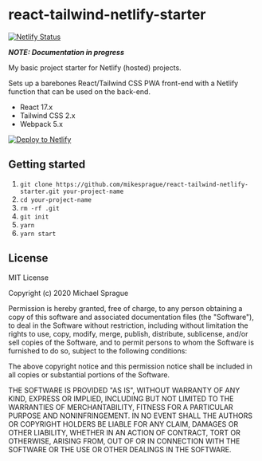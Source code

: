 # react-tailwind-netlify-starter 

[![Netlify Status](https://api.netlify.com/api/v1/badges/538d34a9-928d-4e3a-813b-367e697aa6c1/deploy-status)](https://app.netlify.com/sites/react-tailwind-netlify-starter/deploys)

_**NOTE: Documentation in progress**_

My basic project starter for Netlify (hosted) projects.

Sets up a barebones React/Tailwind CSS PWA front-end with a Netlify function that can be used on the back-end.

- React 17.x
- Tailwind CSS 2.x
- Webpack 5.x

[![Deploy to Netlify](https://www.netlify.com/img/deploy/button.svg)](https://app.netlify.com/start/deploy?repository=https://github.com/mikesprague/react-tailwind-netlify-starter)

## Getting started

1. `git clone https://github.com/mikesprague/react-tailwind-netlify-starter.git your-project-name`
1. `cd your-project-name`
1. `rm -rf .git`
1. `git init`
1. `yarn`
1. `yarn start`

## License

MIT License

Copyright (c) 2020 Michael Sprague

Permission is hereby granted, free of charge, to any person obtaining a copy
of this software and associated documentation files (the "Software"), to deal
in the Software without restriction, including without limitation the rights
to use, copy, modify, merge, publish, distribute, sublicense, and/or sell
copies of the Software, and to permit persons to whom the Software is
furnished to do so, subject to the following conditions:

The above copyright notice and this permission notice shall be included in all
copies or substantial portions of the Software.

THE SOFTWARE IS PROVIDED "AS IS", WITHOUT WARRANTY OF ANY KIND, EXPRESS OR
IMPLIED, INCLUDING BUT NOT LIMITED TO THE WARRANTIES OF MERCHANTABILITY,
FITNESS FOR A PARTICULAR PURPOSE AND NONINFRINGEMENT. IN NO EVENT SHALL THE
AUTHORS OR COPYRIGHT HOLDERS BE LIABLE FOR ANY CLAIM, DAMAGES OR OTHER
LIABILITY, WHETHER IN AN ACTION OF CONTRACT, TORT OR OTHERWISE, ARISING FROM,
OUT OF OR IN CONNECTION WITH THE SOFTWARE OR THE USE OR OTHER DEALINGS IN THE
SOFTWARE.
